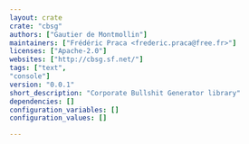 ```yaml
---
layout: crate
crate: "cbsg"
authors: ["Gautier de Montmollin"]
maintainers: ["Frédéric Praca <frederic.praca@free.fr>"]
licenses: ["Apache-2.0"]
websites: ["http://cbsg.sf.net/"]
tags: ["text",
"console"]
version: "0.0.1"
short_description: "Corporate Bullshit Generator library"
dependencies: []
configuration_variables: []
configuration_values: []

---
```



